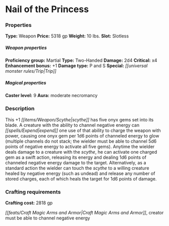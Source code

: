 ﻿---
Title: "Nail of the Princess"
Type: "Weapon"
Price: "5318 gp"
Weight: "10 lbs."
Slot: "Slotless"
Proficiency group: "Martial"
Weapon properties Type: "Two-Handed"
Damage: "2d4"
Critical: "x4"
Enhancement bonus: "+1"
Damage type: "P and S"
Special: "Trip"
Caster level: "9"
Aura: "moderate necromancy"
Description: |
  "This _+1 scythe_ has five onyx gems set into its blade. A creature with the ability to channel negative energy can expend one use of that ability to charge the weapon with power, causing one onyx gem per 1d6 points of channeled energy to glow (multiple channels do not stack; the wielder must be able to channel 5d6 points of negative energy to activate all five gems). Anytime the wielder deals damage to a creature with the scythe, he can activate one charged gem as a swift action, releasing its energy and dealing 1d6 points of channeled negative energy damage to the target. Alternatively, as a standard action the wielder can touch the scythe to a willing creature healed by negative energy (such as undead) and release any number of stored charges, each of which heals the target for 1d6 points of damage."
Crafting cost: "2818 gp"
Sources: "['Inner Sea Gods']"
---

# Nail of the Princess

### Properties

**Type:** Weapon **Price:** 5318 gp **Weight:** 10 lbs. **Slot:** Slotless

##### Weapon properties

**Proficiency group:** Martial **Type:** Two-Handed **Damage:** 2d4 **Critical:** x4 **Enhancement bonus:** +1 **Damage type:** P and S **Special:** _[[universal monster rules/Trip|Trip]]_

##### Magical properties

**Caster level:** 9 **Aura:** moderate necromancy

### Description

This +1 _[[items/Weapon/Scythe|scythe]]_ has five onyx gems set into its blade. A creature with the ability to channel negative energy can _[[spells/Expend|expend]]_ one use of that ability to charge the weapon with power, causing one onyx gem per 1d6 points of channeled energy to glow (multiple channels do not stack; the wielder must be able to channel 5d6 points of negative energy to activate all five gems). Anytime the wielder deals damage to a creature with the _scythe_, he can activate one charged gem as a swift action, releasing its energy and dealing 1d6 points of channeled negative energy damage to the target. Alternatively, as a standard action the wielder can touch the _scythe_ to a willing creature healed by negative energy (such as undead) and release any number of stored charges, each of which heals the target for 1d6 points of damage.

### Crafting requirements

**Crafting cost:** 2818 gp

_[[feats/Craft Magic Arms and Armor|Craft Magic Arms and Armor]]_, creator must be able to channel negative energy

